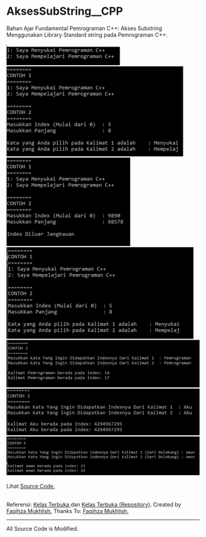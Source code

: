 # AksesSubString__CPP
Bahan Ajar Fundamental Pemrograman C++: Akses Substring Menggunakan Library Standard string pada Pemrograman C++.<br><br>
<img src="https://github.com/RizkyKhapidsyah/AksesSubString__CPP/blob/master/Results/001.PNG">
<img src="https://github.com/RizkyKhapidsyah/AksesSubString__CPP/blob/master/Results/002.PNG">
<img src="https://github.com/RizkyKhapidsyah/AksesSubString__CPP/blob/master/Results/003.PNG">
<img src="https://github.com/RizkyKhapidsyah/AksesSubString__CPP/blob/master/Results/004.PNG">
<img src="https://github.com/RizkyKhapidsyah/AksesSubString__CPP/blob/master/Results/005.PNG">
<img src="https://github.com/RizkyKhapidsyah/AksesSubString__CPP/blob/master/Results/006.PNG">
<img src="https://github.com/RizkyKhapidsyah/AksesSubString__CPP/blob/master/Results/007.PNG"><br><br>
Lihat <a href="https://github.com/RizkyKhapidsyah/AksesSubString__CPP/blob/master/Source.cpp">Source Code.</a><br><br>

Referensi: <a href="https://www.youtube.com/user/faqihzamukhlish"> Kelas Terbuka </a> dan <a href="https://github.com/kelasterbuka"> Kelas Terbuka (Repository)</a>. Created by <a href="https://github.com/faqihza">Faqihza Mukhlish.</a> Thanks To: <a href="https://www.youtube.com/channel/UCRGHjysoCemh4y7tCJQs30w/about">Faqihza Mukhlish.</a><br>

-----
All Source Code is Modified.
